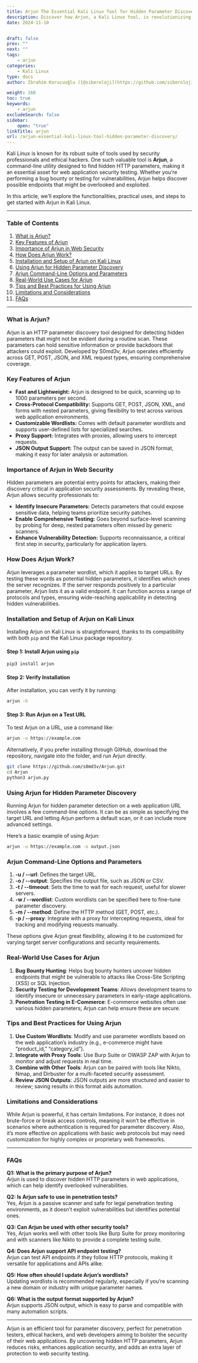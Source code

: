 ```yaml
---
title: Arjun The Essential Kali Linux Tool for Hidden Parameter Discovery
description: Discover how Arjun, a Kali Linux tool, is revolutionizing web application security by uncovering hidden HTTP parameters. Learn how it works, its key features, and practical use cases.
date: 2024-11-10


draft: false
prev: ""
next: ""
tags:
    - arjun
categories:
    - Kali Linux
type: docs
author: İbrahim Korucuoğlu ([@siberoloji](https://github.com/siberoloji))

weight: 160
toc: true
keywords:
    - arjun
excludeSearch: false
sidebar:
    open: "true"
linkTitle: arjun
url: /arjun-essential-kali-linux-tool-hidden-parameter-discovery/
---
```


Kali Linux is known for its robust suite of tools used by security professionals and ethical hackers. One such valuable tool is **Arjun**, a command-line utility designed to find hidden HTTP parameters, making it an essential asset for web application security testing. Whether you’re performing a bug bounty or testing for vulnerabilities, Arjun helps discover possible endpoints that might be overlooked and exploited.

In this article, we’ll explore the functionalities, practical uses, and steps to get started with Arjun in Kali Linux.

---

### Table of Contents

1. [What is Arjun?](#what-is-arjun)
2. [Key Features of Arjun](#key-features-of-arjun)
3. [Importance of Arjun in Web Security](#importance-of-arjun-in-web-security)
4. [How Does Arjun Work?](#how-does-arjun-work)
5. [Installation and Setup of Arjun on Kali Linux](#installation-and-setup-of-arjun-on-kali-linux)
6. [Using Arjun for Hidden Parameter Discovery](#using-arjun-for-hidden-parameter-discovery)
7. [Arjun Command-Line Options and Parameters](#arjun-command-line-options-and-parameters)
8. [Real-World Use Cases for Arjun](#real-world-use-cases-for-arjun)
9. [Tips and Best Practices for Using Arjun](#tips-and-best-practices-for-using-arjun)
10. [Limitations and Considerations](#limitations-and-considerations)
11. [FAQs](#faqs)

---

### What is Arjun?

Arjun is an HTTP parameter discovery tool designed for detecting hidden parameters that might not be evident during a routine scan. These parameters can hold sensitive information or provide backdoors that attackers could exploit. Developed by S0md3v, Arjun operates efficiently across GET, POST, JSON, and XML request types, ensuring comprehensive coverage.

### Key Features of Arjun

- **Fast and Lightweight:** Arjun is designed to be quick, scanning up to 1000 parameters per second.
- **Cross-Protocol Compatibility:** Supports GET, POST, JSON, XML, and forms with nested parameters, giving flexibility to test across various web application environments.
- **Customizable Wordlists:** Comes with default parameter wordlists and supports user-defined lists for specialized searches.
- **Proxy Support:** Integrates with proxies, allowing users to intercept requests.
- **JSON Output Support:** The output can be saved in JSON format, making it easy for later analysis or automation.

### Importance of Arjun in Web Security

Hidden parameters are potential entry points for attackers, making their discovery critical in application security assessments. By revealing these, Arjun allows security professionals to:

- **Identify Insecure Parameters:** Detects parameters that could expose sensitive data, helping teams prioritize security patches.
- **Enable Comprehensive Testing:** Goes beyond surface-level scanning by probing for deep, nested parameters often missed by generic scanners.
- **Enhance Vulnerability Detection:** Supports reconnaissance, a critical first step in security, particularly for application layers.

### How Does Arjun Work?

Arjun leverages a parameter wordlist, which it applies to target URLs. By testing these words as potential hidden parameters, it identifies which ones the server recognizes. If the server responds positively to a particular parameter, Arjun lists it as a valid endpoint. It can function across a range of protocols and types, ensuring wide-reaching applicability in detecting hidden vulnerabilities.

### Installation and Setup of Arjun on Kali Linux

Installing Arjun on Kali Linux is straightforward, thanks to its compatibility with both `pip` and the Kali Linux package repository.

#### Step 1: Install Arjun using `pip`

```bash
pip3 install arjun
```

#### Step 2: Verify Installation

After installation, you can verify it by running:

```bash
arjun -h
```

#### Step 3: Run Arjun on a Test URL

To test Arjun on a URL, use a command like:

```bash
arjun -u https://example.com
```

Alternatively, if you prefer installing through GitHub, download the repository, navigate into the folder, and run Arjun directly.

```bash
git clone https://github.com/s0md3v/Arjun.git
cd Arjun
python3 arjun.py
```

### Using Arjun for Hidden Parameter Discovery

Running Arjun for hidden parameter detection on a web application URL involves a few command-line options. It can be as simple as specifying the target URL and letting Arjun perform a default scan, or it can include more advanced settings.

Here’s a basic example of using Arjun:

```bash
arjun -u https://example.com -o output.json
```

### Arjun Command-Line Options and Parameters

1. **-u / --url**: Defines the target URL.
2. **-o / --output**: Specifies the output file, such as JSON or CSV.
3. **-t / --timeout**: Sets the time to wait for each request, useful for slower servers.
4. **-w / --wordlist**: Custom wordlists can be specified here to fine-tune parameter discovery.
5. **-m / --method**: Define the HTTP method (GET, POST, etc.).
6. **-p / --proxy**: Integrate with a proxy for intercepting requests, ideal for tracking and modifying requests manually.

These options give Arjun great flexibility, allowing it to be customized for varying target server configurations and security requirements.

### Real-World Use Cases for Arjun

1. **Bug Bounty Hunting**: Helps bug bounty hunters uncover hidden endpoints that might be vulnerable to attacks like Cross-Site Scripting (XSS) or SQL Injection.
2. **Security Testing for Development Teams**: Allows development teams to identify insecure or unnecessary parameters in early-stage applications.
3. **Penetration Testing in E-Commerce**: E-commerce websites often use various hidden parameters; Arjun can help ensure these are secure.

### Tips and Best Practices for Using Arjun

1. **Use Custom Wordlists**: Modify and use parameter wordlists based on the web application’s industry (e.g., e-commerce might have “product_id,” “category_id”).
2. **Integrate with Proxy Tools**: Use Burp Suite or OWASP ZAP with Arjun to monitor and adjust requests in real time.
3. **Combine with Other Tools**: Arjun can be paired with tools like Nikto, Nmap, and Dirbuster for a multi-faceted security assessment.
4. **Review JSON Outputs**: JSON outputs are more structured and easier to review; saving results in this format aids automation.

### Limitations and Considerations

While Arjun is powerful, it has certain limitations. For instance, it does not brute-force or break access controls, meaning it won’t be effective in scenarios where authentication is required for parameter discovery. Also, it’s more effective on applications with basic web protocols but may need customization for highly complex or proprietary web frameworks.

---

### FAQs

**Q1: What is the primary purpose of Arjun?**  
Arjun is used to discover hidden HTTP parameters in web applications, which can help identify overlooked vulnerabilities.

**Q2: Is Arjun safe to use in penetration tests?**  
Yes, Arjun is a passive scanner and safe for legal penetration testing environments, as it doesn’t exploit vulnerabilities but identifies potential ones.

**Q3: Can Arjun be used with other security tools?**  
Yes, Arjun works well with other tools like Burp Suite for proxy monitoring and with scanners like Nikto to provide a complete testing suite.

**Q4: Does Arjun support API endpoint testing?**  
Arjun can test API endpoints if they follow HTTP protocols, making it versatile for applications and APIs alike.

**Q5: How often should I update Arjun’s wordlists?**  
Updating wordlists is recommended regularly, especially if you’re scanning a new domain or industry with unique parameter names.

**Q6: What is the output format supported by Arjun?**  
Arjun supports JSON output, which is easy to parse and compatible with many automation scripts.

---

Arjun is an efficient tool for parameter discovery, perfect for penetration testers, ethical hackers, and web developers aiming to bolster the security of their web applications. By uncovering hidden HTTP parameters, Arjun reduces risks, enhances application security, and adds an extra layer of protection to web security testing.
